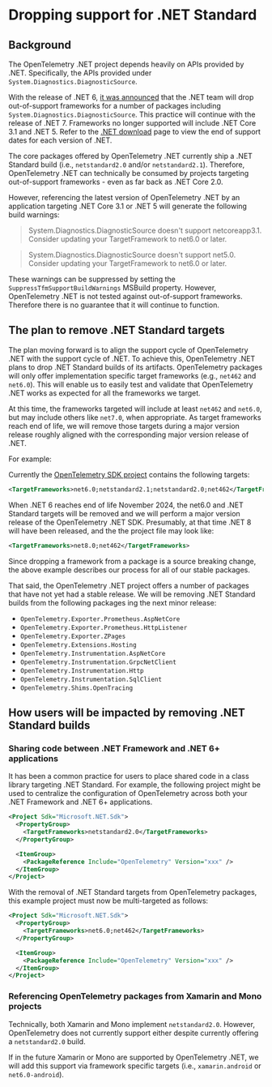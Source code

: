 # Dropping support for .NET Standard

## Background

The OpenTelemetry .NET project depends heavily on APIs provided by .NET.
Specifically, the APIs provided under `System.Diagnostics.DiagnosticSource`.

With the release of .NET 6, [it was announced](https://github.com/dotnet/announcements/issues/190)
that the .NET team will drop out-of-support frameworks for a number of packages
including `System.Diagnostics.DiagnosticSource`. This practice will continue
with the release of .NET 7. Frameworks no longer supported will include .NET
Core 3.1 and .NET 5. Refer to the [.NET download](https://dotnet.microsoft.com/download/dotnet)
page to view the end of support dates for each version of .NET.

The core packages offered by OpenTelemetry .NET currently ship a .NET
Standard build (i.e., `netstandard2.0` and/or `netstandard2.1`).
Therefore, OpenTelemetry .NET can technically be consumed by projects targeting
out-of-support frameworks - even as far back as .NET Core 2.0.

However, referencing the latest version of OpenTelemetry .NET by an application
targeting .NET Core 3.1 or .NET 5 will generate the following build warnings:

> System.Diagnostics.DiagnosticSource doesn't support netcoreapp3.1. Consider updating your TargetFramework to net6.0 or later.

> System.Diagnostics.DiagnosticSource doesn't support net5.0. Consider updating your TargetFramework to net6.0 or later.

These warnings can be suppressed by setting the
`SuppressTfmSupportBuildWarnings` MSBuild property. However,
OpenTelemetry .NET is not tested against out-of-support frameworks. Therefore
there is no guarantee that it will continue to function.

## The plan to remove .NET Standard targets

The plan moving forward is to align the support cycle of OpenTelemetry .NET
with the support cycle of .NET. To achieve this, OpenTelemetry .NET plans to
drop .NET Standard builds of its artifacts. OpenTelemetry packages will only
offer implementation specific target frameworks (e.g., `net462` and `net6.0`).
This will enable us to easily test and validate that OpenTelemetry .NET works
as expected for all the frameworks we target.

At this time, the frameworks targeted will include at least `net462` and
`net6.0`, but may include others like `net7.0`, when appropriate. As target
frameworks reach end of life, we will remove those targets during a major
version release roughly aligned with the corresponding major version release
of .NET.

For example:

Currently the [OpenTelemetry SDK project](/blob/ee11de90a37915c68d9d44cdd283ba6047b394a3/src/OpenTelemetry/OpenTelemetry.csproj#L4)
contains the following targets:

```xml
<TargetFrameworks>net6.0;netstandard2.1;netstandard2.0;net462</TargetFrameworks>
```

When .NET 6 reaches end of life November 2024, the net6.0 and .NET Standard targets
will be removed and we will perform a major version release of the OpenTelemetry
.NET SDK. Presumably, at that time .NET 8 will have been released, and the
the project file may look like:

```xml
<TargetFrameworks>net8.0;net462</TargetFrameworks>
```

Since dropping a framework from a package is a source breaking change, the above
example describes our process for all of our stable packages.

That said, the OpenTelemetry .NET project offers a number of packages that have
not yet had a stable release. We will be removing .NET Standard builds from the
following packages ing the next minor release:

* `OpenTelemetry.Exporter.Prometheus.AspNetCore`
* `OpenTelemetry.Exporter.Prometheus.HttpListener`
* `OpenTelemetry.Exporter.ZPages`
* `OpenTelemetry.Extensions.Hosting`
* `OpenTelemetry.Instrumentation.AspNetCore`
* `OpenTelemetry.Instrumentation.GrpcNetClient`
* `OpenTelemetry.Instrumentation.Http`
* `OpenTelemetry.Instrumentation.SqlClient`
* `OpenTelemetry.Shims.OpenTracing`

## How users will be impacted by removing .NET Standard builds

### Sharing code between .NET Framework and .NET 6+ applications

It has been a common practice for users to place shared code in a class library
targeting .NET Standard. For example, the following project might be used to
centralize the configuration of OpenTelemetry across both your .NET Framework
and .NET 6+ applications.

```xml
<Project Sdk="Microsoft.NET.Sdk">
  <PropertyGroup>
    <TargetFrameworks>netstandard2.0</TargetFrameworks>
  </PropertyGroup>

  <ItemGroup>
    <PackageReference Include="OpenTelemetry" Version="xxx" />
  </ItemGroup>
</Project>
```

With the removal of .NET Standard targets from OpenTelemetry packages, this
example project must now be multi-targeted as follows:

```xml
<Project Sdk="Microsoft.NET.Sdk">
  <PropertyGroup>
    <TargetFrameworks>net6.0;net462</TargetFrameworks>
  </PropertyGroup>

  <ItemGroup>
    <PackageReference Include="OpenTelemetry" Version="xxx" />
  </ItemGroup>
</Project>
```

### Referencing OpenTelemetry packages from Xamarin and Mono projects

Technically, both Xamarin and Mono implement `netstandard2.0`. However,
OpenTelemetry does not currently support either despite currently offering
a `netstandard2.0` build.

If in the future Xamarin or Mono are supported by OpenTelemetry .NET, we
will add this support via framework specific targets (i.e., `xamarin.android`
or `net6.0-android`).
